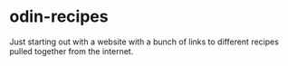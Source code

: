 # odin-recipes
Just starting out with a website with a bunch of links
to different recipes pulled together from the internet.

